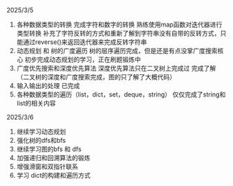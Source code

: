 2025/3/5
1. 各种数据类型的转换   完成字符和数字的转换 熟练使用map函数对迭代器进行类型转换 补充了字符反转的方式和重新了解到字符串没有自带的反转方式，只能通过reverse()来返回迭代器来完成反转字符串
2. 动态规划 和 树的广度遍历  树的层序遍历完成，但是还是有点没掌广度搜索核心 初步完成动态规划的学习，正在刷题锻炼中
3. 广度优先搜索和深度优先算法  深度优先算法只在二叉树上完成过 完成了解（二叉树的深度和广度搜索完成，图的只了解了大概代码）
4. 输入输出的处理     已完成
5. 各种数据类型的遍历（list，dict，set，deque，string） 仅仅完成了string和list的相关内容

2025/3/6
1. 继续学习动态规划
2. 强化树的dfs和bfs
3. 继续学习图的bfs 和 dfs
4. 加强递归和回溯算法的锻炼
5. 增强滑窗和双指针联系
6. 学习 dict的构建和遍历方式
